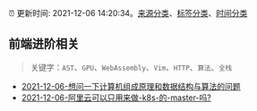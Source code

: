 :alarm_clock: 更新时间: 2021-12-06 14:20:34。[来源分类](../README.md)、[标签分类](../TAGS.md)、[时间分类](../TIMELINE.md)

## 前端进阶相关


> 关键字：`AST`、`GPU`、`WebAssembly`、`Vim`、`HTTP`、`算法`、`全栈`



- [2021-12-06-想问一下计算机组成原理和数据结构与算法的问题](https://www.v2ex.com/t/820472) 
- [2021-12-06-阿里云可以只用来做-k8s-的-master-吗?](https://www.v2ex.com/t/820434) 